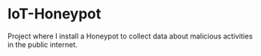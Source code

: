 # IoT-Honeypot
Project where I install a Honeypot to collect data about malicious activities in the public internet.
